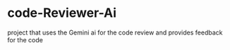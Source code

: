 # code-Reviewer-Ai
project that uses the Gemini ai for the code review and provides feedback for the code 
